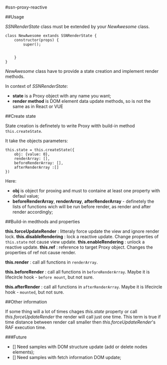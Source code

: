 #ssn-proxy-reactive

##Usage

*SSNRenderState* class must be extended by your *NewAwesome* class.

```
class NewAwesome extands SSNRenderState {
    constructor(props) {
        super();


    }
}
```

*NewAwesome* class have to provide a state creation and implement render methods.

In context of *SSNRenderState*: 
- **state** is a Proxy object with any name you want;
- **render method** is DOM element data update methods, so is not the same as in React or VUE 

##Create state 

State creation is definetely to write Proxy witth build-in method `this.createState`.

It take the objects parameters:
```
this.state = this.createState({
    obj: {value: 0},
    renderArray: [],
    beforeRenderArray: [],
    afterRenderArray :[]
})
```

Here: 
- **obj** is object for proxing and must to containe at least one property with defaul value;
-  **beforeRenderArray**, **renderArray**, **afterRenderArray** - definetely the lists of functions wich will be run before render, as render and after render accordingly;


##Build-in medthods and properties

**this.forceUpdateRender**
 : litteraly force update the view and ignore render lock.
**this.disableRendering** 
 : lock a reactive update. Change properties of `this.state` not cause view update.
**this.enableRendering** 
 : unlock a reactive update.
**this.ref** 
 : reference to target Proxy object. Changes the properties of ref not cause render. 

**this.render** 
 : call all functions in `renderArray`. 

**this.beforeRender** 
 : call all functions in `beforeRenderArray`. Maybe it is lifecircle hook - `before mount`, but not sure.

**this.afterRender** 
: call all functions in `afterRenderArray`. Maybe it is lifecircle hook - `mounted`, but not sure.

##Other information 

If some thing will a lot of times chages *this.state* property or call *this.forceUpdateRender* the render will call just one time. This term is true if time distance between render call smaller then *this.forceUpdateRender*'s RAF execution time.

###Future 
- [] Need samples with DOM structure update (add or delete nodes elements);
- [] Need samples with fetch information DOM update;


